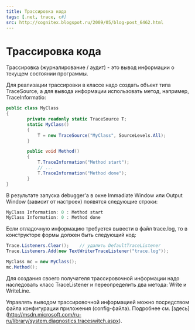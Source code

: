 ```yaml
---
title: Трассировка кода
tags: [.net, trace, c#]
src: http://cognitex.blogspot.ru/2009/05/blog-post_6462.html
---
```

# Трассировка кода
Трассировка (журналирование / аудит) - это вывод информации о текущем состоянии программы.

Для реализации трассировки в классе надо создать объект типа TraceSource, а для вывода информации использовать метод, например, TraceInformatio:
```c#
public class MyClass
{
    	private readonly static TraceSource T;
    	static MyClass()
    	{
        	T = new TraceSource("MyClass", SourceLevels.All);
    	}

    	public void Method()
    	{
        	T.TraceInformation("Method start");
        	// ...
        	T.TraceInformation("Method done");
    	}
}
```

В результате запуска debugger'а в окне Immadiate Window или Output Window (зависит от настроек) появятся следующие строки:
```c#
MyClass Information: 0 : Method start
MyClass Information: 0 : Method done
```
Если отладочную информацию требуется вывести в файл trace.log, то в конструкторе формы должен быть следующий код:
```c#
Trace.Listeners.Clear();    // удалить DefaultTraceListener
Trace.Listeners.Add(new TextWriterTraceListener("trace.log"));

MyClass mc = new MyClass();
mc.Method();
```
Для создания своего получателя трассировочной информации надо наследовать класс TraceListener и переопределить два метода: Write и WriteLine.

Управлять выводом трассировочной информацией можно посредством файла конфигурации приложения (config-файла). Подробнее см. [здесь] (http://msdn.microsoft.com/ru-ru/library/system.diagnostics.traceswitch.aspx).
